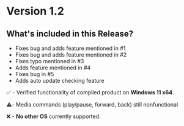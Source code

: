 # Version 1.2
## What's included in this Release?
- Fixes bug and adds feature mentioned in #1  
- Fixes bug and adds feature mentioned in #2 
- Fixes typo mentioned in #3 
- Adds feature mentioned in #4 
- Fixes bug in #5 
- Adds auto update checking feature

✅ - Verified functionality of compiled product on **Windows 11 x64**.

⚠️- Media commands (play/pause, forward, back) still nonfunctional

❌ - **No other OS** currently supported.